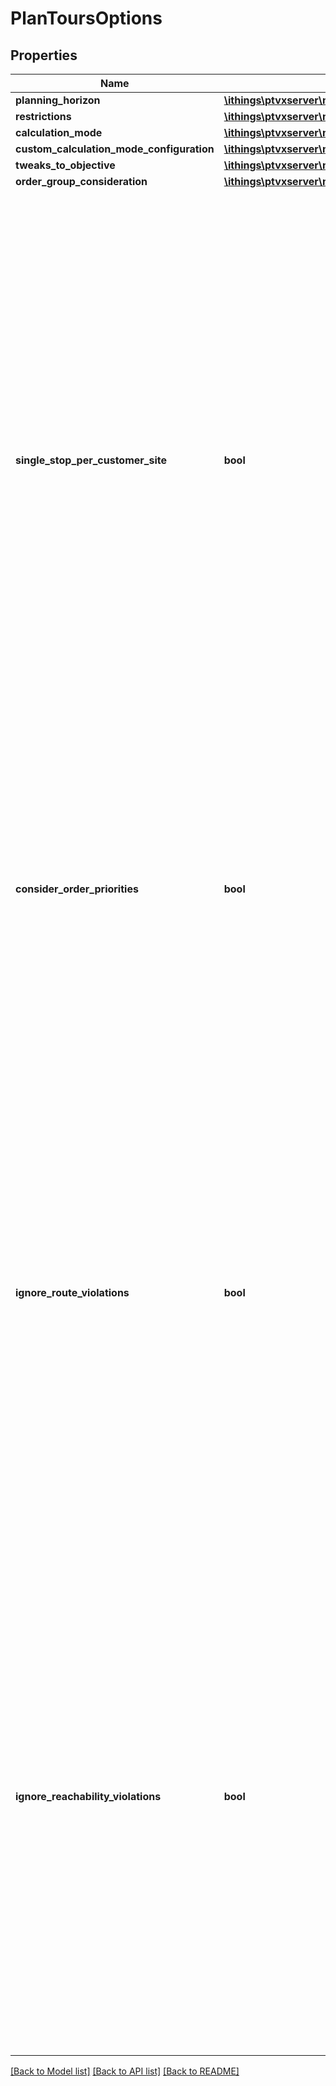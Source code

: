 # PlanToursOptions

## Properties
Name | Type | Description | Notes
------------ | ------------- | ------------- | -------------
**planning_horizon** | [**\ithings\ptvxserver\model\StartEndInterval**](StartEndInterval.md) |  | [optional] 
**restrictions** | [**\ithings\ptvxserver\model\TourRestrictions**](TourRestrictions.md) |  | [optional] 
**calculation_mode** | [**\ithings\ptvxserver\model\TourPlanningCalculationMode**](TourPlanningCalculationMode.md) |  | [optional] 
**custom_calculation_mode_configuration** | [**\ithings\ptvxserver\model\EncodedContent**](EncodedContent.md) |  | [optional] 
**tweaks_to_objective** | [**\ithings\ptvxserver\model\TweaksToObjective**](TweaksToObjective.md) |  | [optional] 
**order_group_consideration** | [**\ithings\ptvxserver\model\OrderGroupConsideration**](OrderGroupConsideration.md) |  | [optional] 
**single_stop_per_customer_site** | **bool** | Defines a strong preference that all tasks of orders for the same customer site are carried out at the same stop if possible. If this is not possible, all unplanned orders for that customer site remain unplanned. Transport orders between two customer sites are ignored here. This preference is only considered in automatic planning. If this preference is not met for an input plan or for a change tours action, it is not reported as a violation. | [optional] 
**consider_order_priorities** | **bool** | If set to true order priorities are considered during automatic planning. Please keep in mind that using multiple priorities will increase the computation time of the algorithm. See technical concept Order Priorities for further details. | [optional] 
**ignore_route_violations** | **bool** | If this field is set to true, route violations are ignored. No route violation is reported at the tour events. If this field is set to false, automatic planning will not create a tour with a route violation. Input tours with a route violation will be treated as violated tours and therefore will not be changed by the automatic planning. At the leg report and at the tours response route violated is set regardless of this field. | [optional] 
**ignore_reachability_violations** | **bool** | If this field is set to true, reachability violations are ignored. No reachability violation is reported at the tour events. If this field is set to false, automatic planning will not create a tour with a reachability violation. Input tours with a reachability violation will be treated as violated tours and therefore will not be changed by the automatic planning. At the leg report estimated by direct distance is set regardless of this field. | [optional] 

[[Back to Model list]](../../README.md#documentation-for-models) [[Back to API list]](../../README.md#documentation-for-api-endpoints) [[Back to README]](../../README.md)


